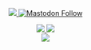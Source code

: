 <p align="center">
  <a href="https://bod4k.github.io"><img src="https://img.shields.io/badge/blog-https%3A%2F%2Fbod4k.github.io-green"/>
  </a>
  
  <a href="https://bod4k@infosec.exchange">
    <img alt="Mastodon Follow" src="https://img.shields.io/mastodon/follow/110271114555744436?domain=https%3A%2F%2Fbod4k%40infosec.exchange&style=social">
  </a>

<p align="center">
  <a href="https://twitter.com/thebodak">
    <img src="https://img.shields.io/twitter/follow/thebodak?style=for-the-badge&label=%40thebodak&logo=twitter&logoColor=00AEFF&labelColor=black&color=7fff00">
  </a>
  <a href="mailto:bod4k@proton.me">
    <img src="https://img.shields.io/badge/bod4k@proton.me-0078D4?style=for-the-badge&logo=Microsoft-Outlook&logoColor=00AEFF&labelColor=black&color=black">
  </a>
  <!--<a href="https://keybase.io/bod4k">
    <img src="https://img.shields.io/keybase/pgp/bod4k?style=for-the-badge&logoColor=00AEFF&labelColor=black&color=7fff00">
  </a>!-->
  
   <br/>
  
  <a href="https://github.com/bod4k">
  <img align="center" src="https://github-readme-stats.vercel.app/api?username=bod4k&count_private=true&show_icons=true&theme=chartreuse-dark" />
</a>
</p>

